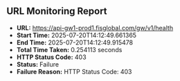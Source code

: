 ## URL Monitoring Report

- **URL:** https://api-gw1-prod1.fisglobal.com/gw/v1/health
- **Start Time:** 2025-07-20T14:12:49.661365
- **End Time:** 2025-07-20T14:12:49.915478
- **Total Time Taken:** 0.254113 seconds
- **HTTP Status Code:** 403
- **Status:** Failure
- **Failure Reason:** HTTP Status Code: 403

